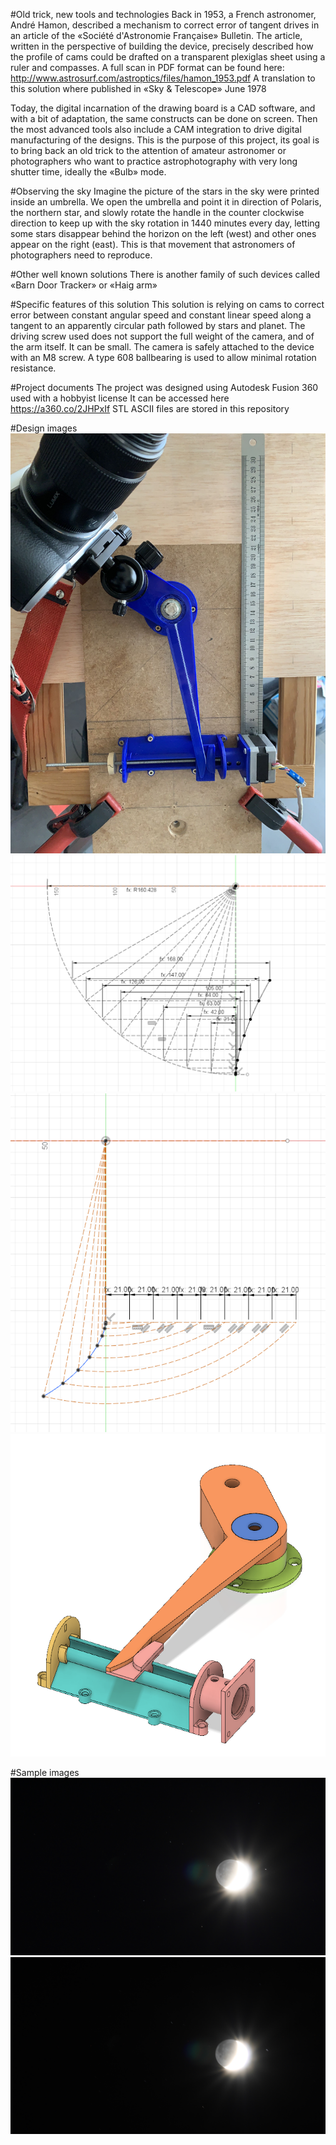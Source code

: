 #Old trick, new tools and technologies
Back in 1953, a French astronomer, André Hamon, described a mechanism to correct error of tangent drives in an article of the «Société d'Astronomie Française» Bulletin.
The article, written in the perspective of building the device, precisely described how the profile of cams could be drafted on a transparent plexiglas sheet using a ruler and compasses. A full scan in PDF format can be found here: http://www.astrosurf.com/astroptics/files/hamon_1953.pdf
A translation to this solution where published in «Sky & Telescope» June 1978

Today, the digital incarnation of the drawing board is a CAD software, and with a bit of adaptation, the same constructs can be done on screen. Then the most advanced tools also include a CAM integration to drive digital manufacturing of the designs.
This is the purpose of this project, its goal is to bring back an old trick to the attention of amateur astronomer or photographers who want to practice astrophotography with very long shutter time, ideally the «Bulb» mode.

#Observing the sky
Imagine the picture of the stars in the sky were printed inside an umbrella. We open the umbrella and point it in direction of Polaris, the northern star, and slowly rotate the handle in the counter clockwise direction to keep up with the sky rotation in 1440 minutes every day, letting some stars disappear behind the horizon on the left (west) and other ones appear on the right (east). This is that movement that astronomers of photographers need to reproduce.

#Other well known solutions
There is another family of such devices called «Barn Door Tracker» or «Haig arm»

#Specific features of this solution
This solution is relying on cams to correct error between constant angular speed and constant linear speed along a tangent to an apparently circular path followed by stars and planet.
The driving screw used does not support the full weight of the camera, and of the arm itself. It can be small.
The camera is safely attached to the device with an M8 screw.
A type 608 ballbearing is used to allow minimal rotation resistance.

#Project documents
The project was designed using Autodesk Fusion 360 used with a hobbyist license
It can be accessed here https://a360.co/2JHPxIf
STL ASCII files are stored in this repository

#Design images
 ![3D Printed device](/images/setup.jpg)
 ![Hamon's cam transforms](/images/scrolling-cam-profile-sketch.png)
 ![Hamon's arm transform](/images/arm-cam-profile-sketch.png)
 ![Assembly](/images/Assembly.png)

#Sample images
 ![Moonshot](/images/s60-a22-iso125.jpg)
 ![Same picture without drive](/images/no-drive.jpg)
